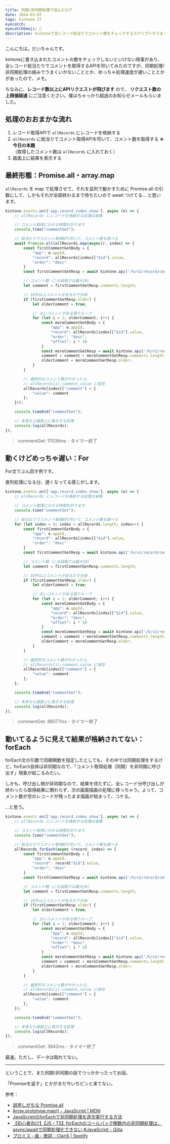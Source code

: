 ```yaml
---
title: 同期/非同期処理で悩んだログ
date: 2024-03-07
tags: kintone IT
eyecatch: 
eyecatchEmoji: 🧲
description: kintoneで全レコード総当りでコメント数をチェックするスクリプトがうまく行かないことがあったのでメモ。
---
```


こんにちは。だいちゃんです。

kintoneに書き込まれたコメントの数をチェックしないといけない用事があり、全レコード総当たりでコメントを取得するAPIを叩いてみたのですが、同期処理/非同期処理の絡みでうまくいかないこととか、めっちゃ処理速度が遅いこととかがあったので、メモ。

ちなみに、**レコード数以上にAPIリクエストが飛びます** ので、 **リクエスト数の上限値超過** にご注意ください。僕はちゃっかり超過のお知らせメールもらいました。


## 処理のおおまかな流れ

1. レコード取得APIで `allRecords` にレコードを格納する
2. `allRecords` に総当りでコメント取得APIを叩いて、コメント数を取得する **⇐ 今日の本題**    
    （取得したコメント数は `allRecords` に入れておく）
3. 画面上に結果を表示する


## 最終形態：Promise.all・array.map

`allRecords` を map で処理させて、それを並列で動かすために Promise.all の引数にして、しかもそれが全部終わるまで待ちたいので await つけてる... と思います。

```javascript
kintone.events.on(['app.record.index.show'], async (e) => {
    // allRecords にレコードを格納する処理は省略

    // コメント取得にかかる時間を計ります
    console.time("commentGet");

    // 総当たりでコメント取得API叩いて、コメント数を調べる
    await Promise.all(allRecords.map(async(r, index) => {
        const firstCommentGetBody = {
            "app": e.appId,
            "record": allRecords[index]["$id"].value,
            "order": "desc"
        }
        const firstCommentGetResp = await kintone.api('/k/v1/record/comments', 'GET', firstCommentGetBody);

        // コメント数（この段階では最大10）
        let comment = firstCommentGetResp.comments.length;

        // 10件以上コメントがあるかで分岐
        if (firstCommentGetResp.older) {
            let olderComment = true;

            // 古いコメントがある限りループ
            for (let i = 1; olderComment; i++) {
                const moreCommentGetBody = {
                    "app": e.appId,
                    "record": allRecords[index]["$id"].value,
                    "order": "desc",
                    "offset": i * 10
                }
                const moreCommentGetResp = await kintone.api('/k/v1/record/comments', 'GET', moreCommentGetBody);
                comment = comment + moreCommentGetResp.comments.length;
                olderComment = moreCommentGetResp.older;
            }
        }

        // 最終的なコメント数がわかったら、
        // allRecords[i].comment,value に保存
        allRecords[index]["comment"] = {
            "value": comment
        };
    }));

    console.timeEnd("commentGet");

    // 本来なら画面上に表示する処理
    console.log(allRecords);
});
```

> commentGet: 17036ms - タイマー終了



## 動くけどめっちゃ遅い：For

For文でぶん回す例です。

直列処理になる分、遅くなってる感じがします。

```javascript
kintone.events.on(['app.record.index.show'], async (e) => {
    // allRecords にレコードを格納する処理は省略

    // コメント取得にかかる時間を計ります
    console.time("commentGet");

    // 総当たりでコメント取得API叩いて、コメント数を調べる
    for (let index = 0; index < allRecords.length; index++) {
        const firstCommentGetBody = {
            "app": e.appId,
            "record": allRecords[index]["$id"].value,
            "order": "desc"
        }
        const firstCommentGetResp = await kintone.api('/k/v1/record/comments', 'GET', firstCommentGetBody);

        // コメント数（この段階では最大10）
        let comment = firstCommentGetResp.comments.length;

        // 10件以上コメントがあるかで分岐
        if (firstCommentGetResp.older) {
            let olderComment = true;

            // 古いコメントがある限りループ
            for (let i = 1; olderComment; i++) {
                const moreCommentGetBody = {
                    "app": e.appId,
                    "record": allRecords[index]["$id"].value,
                    "order": "desc",
                    "offset": i * 10
                }
                const moreCommentGetResp = await kintone.api('/k/v1/record/comments', 'GET', moreCommentGetBody);
                comment = comment + moreCommentGetResp.comments.length;
                olderComment = moreCommentGetResp.older;
            }
        }

        // 最終的なコメント数がわかったら、
        // allRecords[i].comment,value に保存
        allRecords[index]["comment"] = {
            "value": comment
        };
    };

    console.timeEnd("commentGet");

    // 本来なら画面上に表示する処理
    console.log(allRecords);
});
```

> commentGet: 88077ms - タイマー終了



## 動いてるように見えて結果が格納されてない：forEach

forEach文の引数で同期関数を指定したとしても、その中では同期処理をするけど、forEach自体は非同期なので、「コメント取得処理（同期）を非同期に呼び出す」現象が起こるみたい。

しかも、呼び出し側が非同期なので、結果を待たずに、全レコード分呼び出しが終わったら取得結果に関わらず、次の画面描画の処理に移っちゃう。よって、コメント数が空のレコードが残ったまま描画が始まって、コケる。

...と思う。

```javascript
kintone.events.on(['app.record.index.show'], async (e) => {
    // allRecords にレコードを格納する処理は省略

    // コメント取得にかかる時間を計ります
    console.time("commentGet");

    // 総当たりでコメント取得API叩いて、コメント数を調べる
    allRecords.forEach(async (record, index) => {
        const firstCommentGetBody = {
            "app": e.appId,
            "record": record["$id"].value,
            "order": "desc"
        }
        const firstCommentGetResp = await kintone.api('/k/v1/record/comments', 'GET', firstCommentGetBody);

        // コメント数（この段階では最大10）
        let comment = firstCommentGetResp.comments.length;

        // 10件以上コメントがあるかで分岐
        if (firstCommentGetResp.older) {
            let olderComment = true;

            // 古いコメントがある限りループ
            for (let i = 1; olderComment; i++) {
                const moreCommentGetBody = {
                    "app": e.appId,
                    "record": allRecords[index]["$id"].value,
                    "order": "desc",
                    "offset": i * 10
                }
                const moreCommentGetResp = await kintone.api('/k/v1/record/comments', 'GET', moreCommentGetBody);
                comment = comment + moreCommentGetResp.comments.length;
                olderComment = moreCommentGetResp.older;
            }
        }

        // 最終的なコメント数がわかったら、
        // allRecords[i].comment,value に保存
        allRecords[index]["comment"] = {
            "value": comment
        };  
    });

    console.timeEnd("commentGet");

    // 本来なら画面上に表示する処理
    console.log(allRecords);
});
```

> commentGet: 3842ms - タイマー終了

最速。ただし、データは取れてない。

---

ということで、また同期/非同期の話でつっかかったってお話。

「Promiseを返す」とかがまだ今いちピンと来てない。

参考：

* [誤用しがちな Promise.all](https://zenn.dev/lollipop_onl/articles/mistake-promise-all)
* [Array.prototype.map() - JavaScript | MDN](https://developer.mozilla.org/ja/docs/Web/JavaScript/Reference/Global_Objects/Array/map)
* [JavaScriptのforEachで非同期処理を逐次実行する方法](https://zenn.dev/sora_kumo/articles/612ca66c68ff52)
* [【初心者向け】【JS・TS】forEachのコールバック関数内の非同期処理は、async/awaitで同期処理化できない #JavaScript - Qiita](https://qiita.com/Naoumi1214/items/5864b93340dbba561f12)
* [プロミス ‑ 曲・歌詞：ClariS | Spotify](https://open.spotify.com/intl-ja/track/1Gf5pWyB95BoHLBjCztzD9)